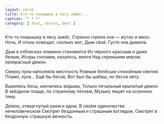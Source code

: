 ```yaml
---
layout: verse
title: Кто-то покрышку в лесу зажёг...
caption: "* * *"
category: [ text, verses, best ]
---
```

Кто-то покрышку в лесу зажёг,
Странно горела она — жутко и мило.
Ночь. И огонь освещал, сколько мог,
Дым свой. Густо она дымила.

Дым в отблесках пламени становился
Из чёрного красным и даже белым,
Искры снопами, казалось, вился
Над сереньким миром прекрасный демон.

Сверху луна наполняла местность
Ровным белёсым спокойным светом.
Пламя, луна... Ещё бы бесов,
Вот был бы шабаш, но бесов нету.

Вывелись бесы, кончились ведьмы,
Только печальный крылатый демон
В звёздном плаще, по странному летнем,
Музыку пишет на осеннюю тему.

Демон, отвергнутый раем и адом,
В своём одиночестве нечеловеческом
Смотрит бездонным и страшным взглядом,
Смотрит в бездонную страшную вечность.
